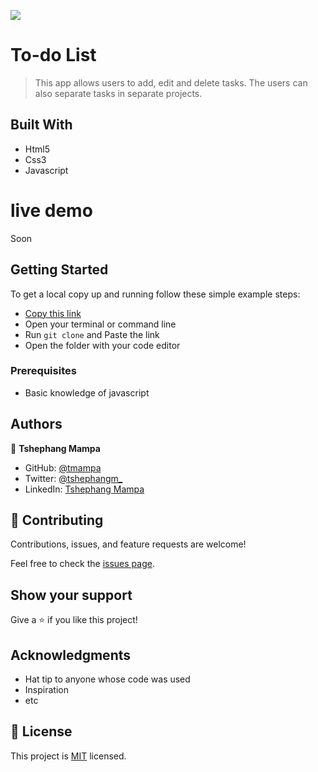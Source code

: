 ![](https://img.shields.io/badge/Microverse-blueviolet)

# To-do List

> This app allows users to add, edit and delete tasks. The users can also separate tasks in separate projects.


## Built With

- Html5
- Css3
- Javascript

# live demo
Soon

## Getting Started

To get a local copy up and running follow these simple example steps:

- [Copy this link](https://github.com/tmampa/to-do-list.git)
- Open your terminal or command line
- Run `git clone` and Paste the link
- Open the folder with your code editor


### Prerequisites
- Basic knowledge of javascript



## Authors

👤 **Tshephang Mampa**

- GitHub: [@tmampa](https://github.com/tmampa)
- Twitter: [@tshephangm_](https://twitter.com/tshephangm_)
- LinkedIn: [Tshephang Mampa](https://linkedin.com/in/tshephangmampa)

## 🤝 Contributing

Contributions, issues, and feature requests are welcome!

Feel free to check the [issues page](https://github.com/tmampa/to-do-list/issues).

## Show your support

Give a ⭐️ if you like this project!

## Acknowledgments

- Hat tip to anyone whose code was used
- Inspiration
- etc

## 📝 License

This project is [MIT](./MIT.md) licensed.
